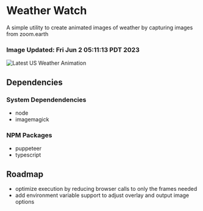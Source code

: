 # Weather Watch

A simple utility to create animated images of weather by capturing images from zoom.earth

### Image Updated: Fri Jun  2 05:11:13 PDT 2023

![Latest US Weather Animation](animations/2023-06-02.webp)

## Dependencies
### System Dependendencies
* node
* imagemagick
### NPM Packages
* puppeteer
* typescript

## Roadmap
* optimize execution by reducing browser calls to only the frames needed
* add environment variable support to adjust overlay and output image options
